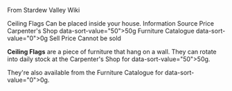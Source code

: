 From Stardew Valley Wiki

Ceiling Flags Can be placed inside your house. Information Source Price Carpenter's Shop data-sort-value="50"&gt;50g Furniture Catalogue data-sort-value="0"&gt;0g Sell Price Cannot be sold

**Ceiling Flags** are a piece of furniture that hang on a wall. They can rotate into daily stock at the Carpenter's Shop for data-sort-value="50"&gt;50g.

They're also available from the Furniture Catalogue for data-sort-value="0"&gt;0g.